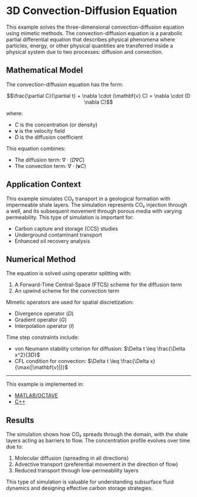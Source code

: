 # 3D Convection-Diffusion Equation

This example solves the three-dimensional convection-diffusion equation using mimetic methods. The convection-diffusion equation is a parabolic partial differential equation that describes physical phenomena where particles, energy, or other physical quantities are transferred inside a physical system due to two processes: diffusion and convection.

## Mathematical Model

The convection-diffusion equation has the form:

$$\frac{\partial C}{\partial t} + \nabla \cdot (\mathbf{v} C) = \nabla \cdot (D \nabla C)$$

where:
- $C$ is the concentration (or density)
- $\mathbf{v}$ is the velocity field
- $D$ is the diffusion coefficient

This equation combines:
- The diffusion term: $\nabla \cdot (D \nabla C)$
- The convection term: $\nabla \cdot (\mathbf{v} C)$

## Application Context

This example simulates CO₂ transport in a geological formation with impermeable shale layers. The simulation represents CO₂ injection through a well, and its subsequent movement through porous media with varying permeability. This type of simulation is important for:
- Carbon capture and storage (CCS) studies
- Underground contaminant transport
- Enhanced oil recovery analysis

## Numerical Method

The equation is solved using operator splitting with:
1. A Forward-Time Central-Space (FTCS) scheme for the diffusion term
2. An upwind scheme for the convection term

Mimetic operators are used for spatial discretization:
- Divergence operator ($D$)
- Gradient operator ($G$)
- Interpolation operator ($I$)

Time step constraints include:
- von Neumann stability criterion for diffusion: $\Delta t \leq \frac{\Delta x^2}{3D}$
- CFL condition for convection: $\Delta t \leq \frac{\Delta x}{\max(|\mathbf{v}|)}$

---

This example is implemented in:
- [MATLAB/OCTAVE](https://github.com/csrc-sdsu/mole/blob/main/examples/matlab/convection_diffusion3D.m)
- [C++](https://github.com/csrc-sdsu/mole/blob/main/examples/cpp/convection_diffusion3D.cpp)

## Results

The simulation shows how CO₂ spreads through the domain, with the shale layers acting as barriers to flow. The concentration profile evolves over time due to:
1. Molecular diffusion (spreading in all directions)
2. Advective transport (preferential movement in the direction of flow)
3. Reduced transport through low-permeability layers

This type of simulation is valuable for understanding subsurface fluid dynamics and designing effective carbon storage strategies. 
